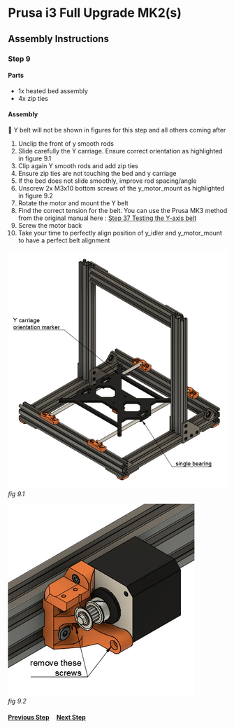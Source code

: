 # Prusa i3 Full Upgrade MK2(s)

## Assembly Instructions

### Step 9

#### Parts  

* 1x heated bed assembly
* 4x zip ties

#### Assembly

:pushpin: Y belt will not be shown in figures for this step and all others coming after

1. Unclip the front of y smooth rods
1. Slide carefully the Y carriage. Ensure correct orientation as highlighted in figure 9.1
1. Clip again Y smooth rods and add zip ties
1. Ensure zip ties are not touching the bed and y carriage
1. If the bed does not slide smoothly, improve rod spacing/angle
1. Unscrew 2x M3x10 bottom screws of the y_motor_mount as highlighted in figure 9.2
1. Rotate the motor and mount the Y belt
1. Find the correct tension for the belt. You can use the Prusa MK3 method from the original manual here : [Step 37 Testing the Y-axis belt](http://manual.prusa3d.com/Guide/2.+Y-axis+assembly/507?lang=en#s8300)
1. Screw the motor back
1. Take your time to perfectly align position of y_idler and y_motor_mount to have a perfect belt alignment


![](img/fig9.1.jpg)\
*fig 9.1*

![](img/fig9.2.jpg)\
*fig 9.2*

#### [Previous Step](step08.md) &nbsp;&nbsp;&nbsp; [Next Step](step10.md)

